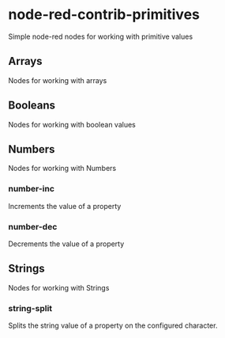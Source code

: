 # node-red-contrib-primitives
Simple node-red nodes for working with primitive values

## Arrays

Nodes for working with arrays

## Booleans

Nodes for working with boolean values

## Numbers

Nodes for working with Numbers

### number-inc

Increments the value of a property

### number-dec

Decrements the value of a property

## Strings

Nodes for working with Strings

### string-split

Splits the string value of a property on the configured character.

